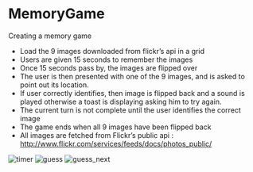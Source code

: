 # MemoryGame

Creating a memory game 
* Load the 9 images downloaded from flickr’s api in a grid 
* Users are given 15 seconds to remember the images
* Once 15 seconds pass by, the images are flipped over
* The user is then presented with one of the 9 images, and is asked to point out its location.
* If user correctly identifies, then image is flipped back and a sound is played otherwise a toast is displaying asking him to   try again.
* The current turn is not complete until the user identifies the correct image
* The game ends when all 9 images have been flipped back
* All images are fetched from Flickr’s public api : http://www.flickr.com/services/feeds/docs/photos_public/ 




![timer](https://github.com/richakhanna/MemoryGame/blob/master/app/src/main/res/screenshots/when_timer_started.png) 
![guess](https://github.com/richakhanna/MemoryGame/blob/master/app/src/main/res/screenshots/start_guessing_image.png)
![guess_next](https://github.com/richakhanna/MemoryGame/blob/master/app/src/main/res/screenshots/guess_next.png)
